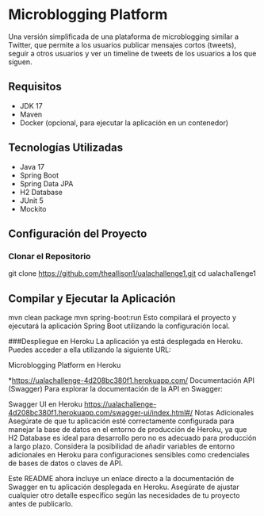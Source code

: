 # Microblogging Platform

Una versión simplificada de una plataforma de microblogging similar a Twitter, que permite a los usuarios publicar mensajes cortos (tweets), seguir a otros usuarios y ver un timeline de tweets de los usuarios a los que siguen.

## Requisitos

- JDK 17
- Maven
- Docker (opcional, para ejecutar la aplicación en un contenedor)

## Tecnologías Utilizadas

- Java 17
- Spring Boot
- Spring Data JPA
- H2 Database
- JUnit 5
- Mockito

## Configuración del Proyecto

### Clonar el Repositorio


git clone https://github.com/theallison1/ualachallenge1.git
cd ualachallenge1


## Compilar y Ejecutar la Aplicación
  mvn clean package
  mvn spring-boot:run
Esto compilará el proyecto y ejecutará la aplicación Spring Boot utilizando la configuración local.



###Despliegue en Heroku
La aplicación ya está desplegada en Heroku. Puedes acceder a ella utilizando la siguiente URL:

Microblogging Platform en Heroku

*https://ualachallenge-4d208bc380f1.herokuapp.com/
Documentación API (Swagger)
Para explorar la documentación de la API en Swagger:

Swagger UI en Heroku
https://ualachallenge-4d208bc380f1.herokuapp.com/swagger-ui/index.html#/
Notas Adicionales
Asegúrate de que tu aplicación esté correctamente configurada para manejar la base de datos en el entorno de producción de Heroku, ya que H2 Database es ideal para desarrollo pero no es adecuado para producción a largo plazo.
Considera la posibilidad de añadir variables de entorno adicionales en Heroku para configuraciones sensibles como credenciales de bases de datos o claves de API.


Este README ahora incluye un enlace directo a la documentación de Swagger en tu aplicación desplegada en Heroku. Asegúrate de ajustar cualquier otro detalle específico según las necesidades de tu proyecto antes de publicarlo.

